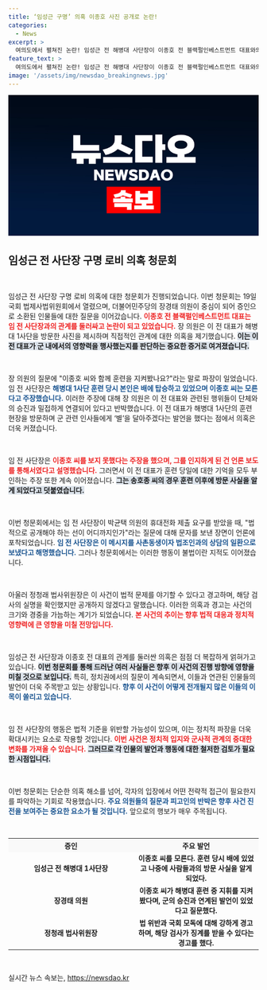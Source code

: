```yaml
---
title: ‘임성근 구명’ 의혹 이종호 사진 공개로 논란!
categories:
  - News
excerpt: >
  여의도에서 펼쳐진 논란! 임성근 전 해병대 사단장이 이종호 전 블랙펄인베스트먼트 대표와의 관계를 부인하며, 과거 훈련 중의 기념사진이 언급되었다. 청문회에서 폭로된 의혹의 진실이 밝혀질까? 클릭해 확인하세요!
feature_text: >
  여의도에서 펼쳐진 논란! 임성근 전 해병대 사단장이 이종호 전 블랙펄인베스트먼트 대표와의 관계를 부인하며, 과거 훈련 중의 기념사진이 언급되었다. 청문회에서 폭로된 의혹의 진실이 밝혀질까? 클릭해 확인하세요!
image: '/assets/img/newsdao_breakingnews.jpg'
---
```


<p><img src="/assets/img/newsdao_breakingnews.jpg" alt="ontimetimes 속보" /></p>

<h2 data-ke-size="size26">임성근 전 사단장 구명 로비 의혹 청문회</h2>

<p data-ke-size="size16">&nbsp;</p> 

<p>임성근 전 사단장 구명 로비 의혹에 대한 청문회가 진행되었습니다. 이번 청문회는 19일 국회 법제사법위원회에서 열렸으며, 더불어민주당의 장경태 의원이 중심이 되어 증인으로 소환된 인물들에 대한 질문을 이어갔습니다. <b><span style="color: #ee2323;">이종호 전 블랙펄인베스트먼트 대표는 임 전 사단장과의 관계를 둘러싸고 논란이 되고 있었습니다.</span></b> 장 의원은 이 전 대표가 해병대 1사단을 방문한 사진을 제시하며 직접적인 관계에 대한 의혹을 제기했습니다. <b><span style="background-color: #21538527;">이는 이 전 대표가 군 내에서의 영향력을 행사했는지를 판단하는 중요한 증거로 여겨졌습니다.</span></b> </p>

<p data-ke-size="size16">&nbsp;</p>

<p>장 의원의 질문에 "이종호 씨와 함께 훈련을 지켜봤나요?"라는 말로 파장이 일었습니다. 임 전 사단장은 <b><span style="color: #1a5490;">해병대 1사단 훈련 당시 본인은 배에 탑승하고 있었으며 이종호 씨는 모른다고 주장했습니다.</span></b> 이러한 주장에 대해 장 의원은 이 전 대표와 관련된 행위들이 단체와의 승진과 밀접하게 연결되어 있다고 반박했습니다. 이 전 대표가 해병대 1사단의 훈련 현장을 방문하며 군 관련 인사들에게 ‘별’을 달아주겠다는 발언을 했다는 점에서 의혹은 더욱 커졌습니다.</p>

<p data-ke-size="size16">&nbsp;</p>

<p>임 전 사단장은 <b><span style="color: #ee2323;">이종호 씨를 보지 못했다는 주장을 했으며, 그를 인지하게 된 건 언론 보도를 통해서였다고 설명했습니다.</span></b> 그러면서 이 전 대표가 훈련 당일에 대한 기억을 모두 부인하는 주장 또한 계속 이어졌습니다. <b><span style="background-color: #21538527;">그는 송호종 씨의 경우 훈련 이후에 방문 사실을 알게 되었다고 덧붙였습니다.</span></b> </p>

<p data-ke-size="size16">&nbsp;</p>

<p>이번 청문회에서는 임 전 사단장이 박균택 의원의 휴대전화 제출 요구를 받았을 때, "법적으로 공개해야 하는 선이 어디까지인가"라는 질문에 대해 문자를 보낸 장면이 언론에 포착되었습니다. <b><span style="color: #1a5490;">임 전 사단장은 이 메시지를 사촌동생이자 법조인과의 상담의 일환으로 보냈다고 해명했습니다.</span></b> 그러나 청문회에서는 이러한 행동이 불법이란 지적도 이어졌습니다. </p>

<p data-ke-size="size16">&nbsp;</p>

<p>아울러 정청래 법사위원장은 이 사건이 법적 문제를 야기할 수 있다고 경고하며, 해당 검사의 실명을 확인했지만 공개하지 않겠다고 말했습니다. 이러한 의혹과 경고는 사건의 크기와 경중을 가늠하는 계기가 되었습니다. <b><span style="color: #ee2323;">본 사건의 추이는 향후 법적 대응과 정치적 영향력에 큰 영향을 미칠 전망입니다.</span></b></p>

<p data-ke-size="size16">&nbsp;</p>

<p>임성근 전 사단장과 이종호 전 대표의 관계를 둘러싼 의혹은 점점 더 복잡하게 얽혀가고 있습니다. <b><span style="background-color: #21538527;">이번 청문회를 통해 드러난 여러 사실들은 향후 이 사건의 진행 방향에 영향을 미칠 것으로 보입니다.</span></b> 특히, 정치권에서의 질문이 계속되면서, 이들과 연관된 인물들의 발언이 더욱 주목받고 있는 상황입니다. <b><span style="color: #1a5490;">향후 이 사건이 어떻게 전개될지 많은 이들의 이목이 쏠리고 있습니다.</span></b> </p>

<p data-ke-size="size16">&nbsp;</p> 

<p>임 전 사단장의 행동은 법적 기준을 위반할 가능성이 있으며, 이는 정치적 파장을 더욱 확대시키는 요소로 작용할 것입니다. <b><span style="color: #ee2323;">이번 사건은 정치적 입지와 군사적 관계의 중대한 변화를 가져올 수 있습니다.</span></b> <b><span style="background-color: #21538527;">그러므로 각 인물의 발언과 행동에 대한 철저한 검토가 필요한 시점입니다.</span></b> </p>

<p data-ke-size="size16">&nbsp;</p> 

<p>이번 청문회는 단순한 의혹 해소를 넘어, 각자의 입장에서 어떤 전략적 접근이 필요한지를 파악하는 기회로 작용했습니다. <b><span style="color: #1a5490;">주요 의원들의 질문과 피고인의 반박은 향후 사건 진전을 보여주는 중요한 요소가 될 것입니다.</span></b> 앞으로의 행보가 매우 주목됩니다. </p>

<p data-ke-size="size16">&nbsp;</p> 

<table style="width: 100%; border-collapse: collapse;">
  <tr style="background-color: #f9f9f9;">
    <th style="width: 50%;"><b>증인</b></th>
    <th style="width: 50%;"><b>주요 발언</b></th>
  </tr>
  <tr>
    <td style="text-align: center; height: 17px;"><b>임성근 전 해병대 1사단장</b></td>
    <td style="text-align: center; height: 17px;"><b>이종호 씨를 모른다. 훈련 당시 배에 있었고 나중에 사람들과의 방문 사실을 알게 되었다.</b></td>
  </tr>
  <tr>
    <td style="text-align: center; height: 17px;"><b>장경태 의원</b></td>
    <td style="text-align: center; height: 17px;"><b>이종호 씨가 해병대 훈련 중 지휘를 지켜봤다며, 군의 승진과 연계된 발언이 있었다고 질문했다.</b></td>
  </tr>
  <tr>
    <td style="text-align: center; height: 17px;"><b>정청래 법사위원장</b></td>
    <td style="text-align: center; height: 17px;"><b>법 위반과 국회 모독에 대해 강하게 경고하며, 해당 검사가 징계를 받을 수 있다는 경고를 했다.</b></td>
  </tr>
</table>

<p data-ke-size="size16">&nbsp;</p>
실시간 뉴스 속보는, <a href="https://newsdao.kr" rel="dofollow">https://newsdao.kr</a>


